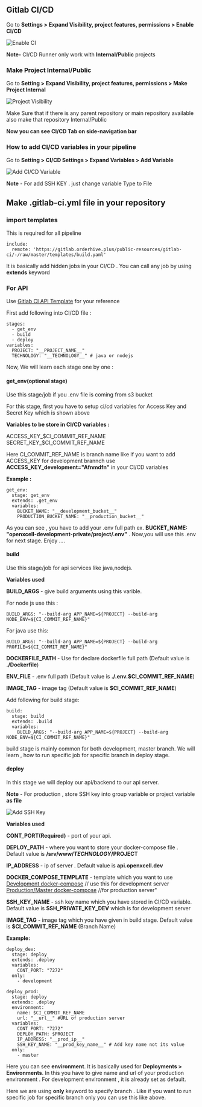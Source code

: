 ## Gitlab CI/CD

Go to **Settings > Expand Visibility, project features, permissions > Enable CI/CD**

![Enable CI](./enable-ci.PNG ':size=70%')


**Note-** CI/CD Runner only work with **Internal/Public** projects

### Make Project Internal/Public

Go to **Setting > Expand Visibility, project features, permissions > Make Project Internal**

![Project Visibility](./project-visible.png ':size=70%')


Make Sure that if there is any parent repository or main repository available also make that repository Internal/Public


**Now you can see CI/CD Tab on side-navigation bar**

### How to add CI/CD variables in your pipeline

Go to **Setting > CI/CD Settings > Expand Variables > Add Variable**

![Add CI/CD Variable](./add-variable.PNG ':size=70%')

**Note** - For add SSH KEY . just change variable Type to File

## Make .gitlab-ci.yml file in your repository

### import templates

This is required for all pipeline

```
include:
  remote: 'https://gitlab.orderhive.plus/public-resources/gitlab-ci/-/raw/master/templates/build.yaml'

```

It is basically add hidden jobs in your CI/CD . You can call any job by using **extends** keyword

### For API

Use [Gitlab CI API Template](https://gitlab.orderhive.plus/public-resources/gitlab-ci/-/raw/master/templates/.gitlab-ci-api.yml) for your reference

First add following into CI/CD file :
```
stages:
  - get_env
  - build
  - deploy
variables:
  PROJECT: "__PROJECT_NAME__"
  TECHNOLOGY: "__TECHNOLOGY__" # java or nodejs
```

Now, We will learn each stage one by one :

#### get_env(optional stage)

Use this stage/job if you .env file is coming from s3 bucket

For this stage, first you have to setup ci/cd variables for Access Key and Secret Key which is shown above

**Variables to be store in CI/CD variables :**

ACCESS_KEY_$CI_COMMIT_REF_NAME
SECRET_KEY_$CI_COMMIT_REF_NAME

Here CI_COMMIT_REF_NAME is branch name like if you want to add ACCESS_KEY for development brannch use **ACCESS_KEY_development="Afnmdfn"** in your CI/CD variables


**Example :**

```
get_env:
  stage: get_env
  extends: .get_env
  variables:
    BUCKET_NAME: "__development_bucket__"
    PRODUCTION_BUCKET_NAME: "__production_bucket__"
```
As you can see , you have to add your .env full path ex. **BUCKET_NAME: "openxcell-development-private/__project__/.env"** . Now,you will use this .env for next stage. Enjoy ....



#### build

Use this stage/job for api services like java,nodejs. 

**Variables used**

**BUILD_ARGS** - give build arguments using this varible.

For node js use this :
```
BUILD_ARGS: "--build-arg APP_NAME=${PROJECT} --build-arg NODE_ENV=${CI_COMMIT_REF_NAME}"
```

For java use this:
```
BUILD_ARGS: "--build-arg APP_NAME=${PROJECT} --build-arg PROFILE=${CI_COMMIT_REF_NAME}"
```

**DOCKERFILE_PATH** - Use for declare dockerfile full path (Default value is **./Dockerfile**)

**ENV_FILE** - .env full path (Default value is **./.env.$CI_COMMIT_REF_NAME**)

**IMAGE_TAG** - image tag (Default value is **$CI_COMMIT_REF_NAME**)

Add following for build stage:

```
build:
  stage: build
  extends: .build
  variables:
    BUILD_ARGS: "--build-arg APP_NAME=${PROJECT} --build-arg NODE_ENV=${CI_COMMIT_REF_NAME}"
```

build stage is mainly common for both development, master branch. We will learn , how to run specific job for specific branch in deploy stage.


#### deploy

In this stage we will deploy our api/backend to our api server.

**Note** - For production , store SSH key into group variable or project variable **as file**

![Add SSH Key](./add-ssh-key.png ':size=70%')

**Variables used**

**CONT_PORT(Required)** - port of your api.

**DEPLOY_PATH** - where you want to store your docker-compose file . Default value is **/srv/www/$TECHNOLOGY/$PROJECT**

**IP_ADDRESS** - ip of server . Default value is **api.openxcell.dev**

**DOCKER_COMPOSE_TEMPLATE** - template which you want to use
[Development docker-compose](https://gitlab.orderhive.plus/-/snippets/15/raw) // use this for development server 
[Production/Master docker-compose](https://gitlab.orderhive.plus/public-resources/gitlab-ci/-/raw/master/templates/docker/docker-compose.yaml)  //for production server"

**SSH_KEY_NAME** - ssh key name which you have stored in CI/CD variable. Default value is  **SSH_PRIVATE_KEY_DEV** which is for development server

**IMAGE_TAG** - image tag which you have given in build stage. Default value is **$CI_COMMIT_REF_NAME** (Branch Name)

**Example:**
```
deploy_dev:
  stage: deploy
  extends: .deploy
  variables:
    CONT_PORT: "7272"
  only:
    - development

deploy_prod:
  stage: deploy
  extends: .deploy
  environment:
    name: $CI_COMMIT_REF_NAME
    url: "__url__" #URL of production server
  variables:
    CONT_PORT: "7272"
    DEPLOY_PATH: $PROJECT
    IP_ADDRESS: "__prod_ip__"
    SSH_KEY_NAME: "__prod_key_name__" # Add key name not its value
  only:
    - master
```
Here you can see **environment**. It is basically used for **Deployments > Environments**. In this you have to give name and url of your production environment . For development environment , it is already set as default. 

Here we are using **only** keyword to specify branch . Like if you want to run specific job for specific branch only you can use this like above.









